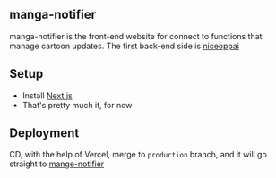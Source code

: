## manga-notifier

manga-notifier is the front-end website for connect to functions that manage cartoon updates.
The first back-end side is [niceoppai](https://github.com/PeaceS/niceoppai_notifier)

## Setup

- Install [Next.js](https://nextjs.org/docs)
- That's pretty much it, for now

## Deployment

CD, with the help of Vercel, merge to `production` branch, and it will go straight to [mange-notifier](https://manga-notifier.xyz/)
